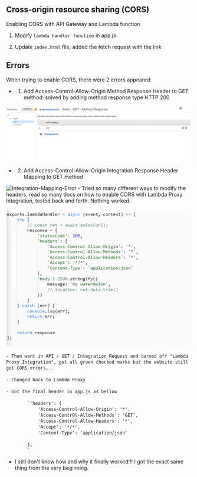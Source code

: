 ## Cross-origin resource sharing (CORS)

Enabling CORS with API Gateway and Lambda function

1. Modify `lambda handler function` in app.js

2. Update `index.html` file, added the fetch request with the link

## Errors

When trying to enable CORS, there were 2 errors appeared:

- 1. Add Access-Control-Allow-Origin Method Response Header to GET method: solved by adding method response type HTTP 200

![GET-MethodResponse](https://github.com/thutuephan/TheCloudResumeChallenge/blob/main/assets/images/aws-images/aws-apigateway-cors-solution1a.png)

- 2. Add Access-Control-Allow-Origin Integration Response Header Mapping to GET method

![Integration-Mapping-Error]()
    - Tried so many different ways to modify the headers, read so many docs on how to enable CORS with Lambda Proxy Integration, tested back and forth. Nothing worked.

![Lambda-Error](https://github.com/thutuephan/TheCloudResumeChallenge/blob/main/assets/images/aws-images/lambda.png)




    - Then went in API / GET / Integration Request and turned off "Lambda Proxy Integration", got all green checked marks but the website still got CORS errors...

    - Changed back to Lambda Proxy

    - Got the final header in app.js as bellow

            `'headers': {
                'Access-Control-Allow-Origin': '*',
                'Access-Contr0l-Allow-Methods': 'GET',
                'Access-Control-Allow-Headers': '*',
                'Accept': '*/*',
                'Content-Type': 'application/json'
                
            },
            `

- I still don't know how and why it finally worked!!! I got the exact same thing from the very beginning. 



